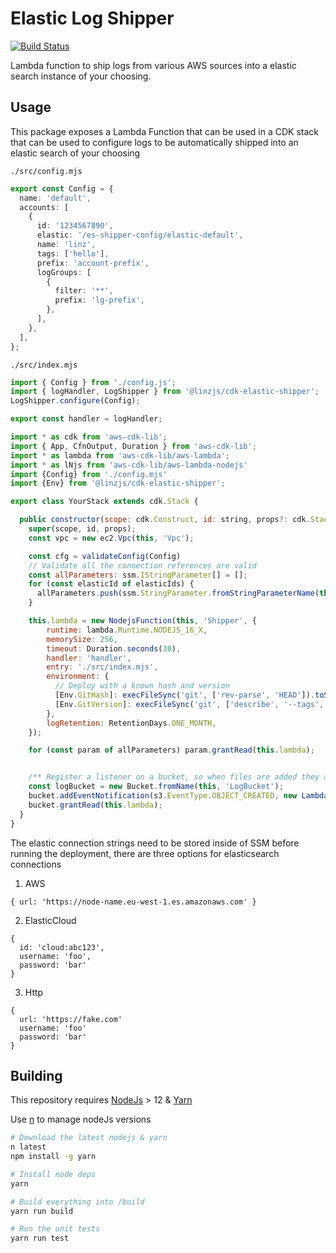 # Elastic Log Shipper

[![Build Status](https://github.com/linz/elasticsearch-shipper/workflows/Build/badge.svg)](https://github.com/linz/elasticsearch-shipper/actions)

Lambda function to ship logs from various AWS sources into a elastic search instance of your choosing.

## Usage

This package exposes a Lambda Function that can be used in a CDK stack that can be used to configure logs to be automatically shipped into an elastic search of your choosing

`./src/config.mjs`

```typescript
export const Config = {
  name: 'default',
  accounts: [
    {
      id: '1234567890',
      elastic: '/es-shipper-config/elastic-default',
      name: 'linz',
      tags: ['hello'],
      prefix: 'account-prefix',
      logGroups: [
        {
          filter: '**',
          prefix: 'lg-prefix',
        },
      ],
    },
  ],
};
```

`./src/index.mjs`

```typescript
import { Config } from './config.js';
import { logHandler, LogShipper } from '@linzjs/cdk-elastic-shipper';
LogShipper.configure(Config);

export const handler = logHandler;
```

```javascript
import * as cdk from 'aws-cdk-lib';
import { App, CfnOutput, Duration } from 'aws-cdk-lib';
import * as lambda from 'aws-cdk-lib/aws-lambda';
import * as lNjs from 'aws-cdk-lib/aws-lambda-nodejs'
import {Config} from './config.mjs'
import {Env} from '@linzjs/cdk-elastic-shipper';

export class YourStack extends cdk.Stack {

  public constructor(scope: cdk.Construct, id: string, props?: cdk.StackProps) {
    super(scope, id, props);
    const vpc = new ec2.Vpc(this, 'Vpc');

    const cfg = validateConfig(Config)
    // Validate all the connection references are valid
    const allParameters: ssm.IStringParameter[] = [];
    for (const elasticId of elasticIds) {
      allParameters.push(ssm.StringParameter.fromStringParameterName(this, 'ElasticConfig' + elasticId, elasticId));
    }

    this.lambda = new NodejsFunction(this, 'Shipper', {
        runtime: lambda.Runtime.NODEJS_16_X,
        memorySize: 256,
        timeout: Duration.seconds(30),
        handler: 'handler',
        entry: './src/index.mjs',
        environment: {
          // Deploy with a known hash and version
          [Env.GitHash]: execFileSync('git', ['rev-parse', 'HEAD']).toString().trim(),
          [Env.GitVersion]: execFileSync('git', ['describe', '--tags', '--always', '--match', 'v*']).toString().trim(),
        },
        logRetention: RetentionDays.ONE_MONTH,
    });

    for (const param of allParameters) param.grantRead(this.lambda);


    /** Register a listener on a bucket, so when files are added they are to submitted to the log shipper */
    const logBucket = new Bucket.fromName(this, 'LogBucket');
    bucket.addEventNotification(s3.EventType.OBJECT_CREATED, new LambdaDestination(this.lambda));
    bucket.grantRead(this.lambda);
  }
}
```

The elastic connection strings need to be stored inside of SSM before running the deployment, there are three options for elasticsearch connections

1. AWS

```
{ url: 'https://node-name.eu-west-1.es.amazonaws.com' }
```

2. ElasticCloud

```
{
  id: 'cloud:abc123',
  username: 'foo',
  password: 'bar'
}
```

3. Http

```
{
  url: 'https://fake.com'
  username: 'foo'
  password: 'bar'
}
```

## Building

This repository requires [NodeJs](https://nodejs.org/en/) > 12 & [Yarn](https://yarnpkg.com/en/)

Use [n](https://github.com/tj/n) to manage nodeJs versions

```bash
# Download the latest nodejs & yarn
n latest
npm install -g yarn

# Install node deps
yarn

# Build everything into /build
yarn run build

# Run the unit tests
yarn run test
```

